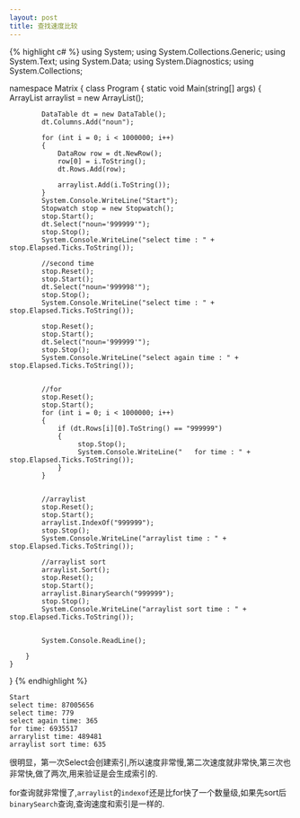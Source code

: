 ```yaml
---
layout: post
title: 查找速度比较
---
```



{% highlight c# %}
using System;
using System.Collections.Generic;
using System.Text;
using System.Data;
using System.Diagnostics;
using System.Collections;
 
namespace Matrix
{
    class Program
    {
        static void Main(string[] args)
        {
            ArrayList arraylist = new ArrayList();
 
            DataTable dt = new DataTable();
            dt.Columns.Add("noun");
 
            for (int i = 0; i < 1000000; i++)
            {
                DataRow row = dt.NewRow();
                row[0] = i.ToString();
                dt.Rows.Add(row);
 
                arraylist.Add(i.ToString());
            }
            System.Console.WriteLine("Start");
            Stopwatch stop = new Stopwatch();
            stop.Start();
            dt.Select("noun='999999'");
            stop.Stop();
            System.Console.WriteLine("select time : " + stop.Elapsed.Ticks.ToString());
 
            //second time
            stop.Reset();
            stop.Start();
            dt.Select("noun='999998'");
            stop.Stop();
            System.Console.WriteLine("select time : " + stop.Elapsed.Ticks.ToString());
 
            stop.Reset();
            stop.Start();
            dt.Select("noun='999999'");
            stop.Stop();
            System.Console.WriteLine("select again time : " + stop.Elapsed.Ticks.ToString());
 
 
            //for
            stop.Reset();
            stop.Start();
            for (int i = 0; i < 1000000; i++)
            {
                if (dt.Rows[i][0].ToString() == "999999")
                {
                     stop.Stop();
                     System.Console.WriteLine("   for time : " + stop.Elapsed.Ticks.ToString());
                }
            }
                
 
            //arraylist
            stop.Reset();
            stop.Start();
            arraylist.IndexOf("999999");
            stop.Stop();
            System.Console.WriteLine("arraylist time : " + stop.Elapsed.Ticks.ToString());
 
            //arraylist sort
            arraylist.Sort();
            stop.Reset();
            stop.Start();
            arraylist.BinarySearch("999999");
            stop.Stop();
            System.Console.WriteLine("arraylist sort time : " + stop.Elapsed.Ticks.ToString());
 
    
            System.Console.ReadLine();
 
        }
    }
}
{% endhighlight %}

	Start
	select time: 87005656
	select time: 779
	select again time: 365
	for time: 6935517
	arrarylist time: 489481
	arraylist sort time: 635

很明显，第一次Select会创建索引,所以速度非常慢,第二次速度就非常快,第三次也非常快,做了两次,用来验证是会生成索引的.

for查询就非常慢了,`arraylist`的`indexof`还是比for快了一个数量级,如果先sort后`binarySearch`查询,查询速度和索引是一样的.